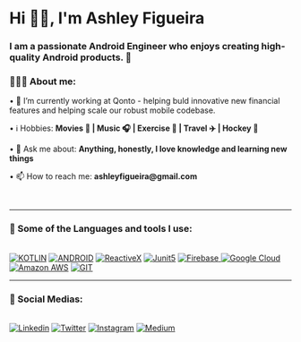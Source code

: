 <h1 align="left">Hi 👋🏽, I'm Ashley Figueira</h1>

<h3 align="left">I am a passionate Android Engineer who enjoys creating high-quality Android products. 🚀</h3>

<div align="left">
    <h3>👨🏽‍💻 About me:</h3>
        <p>• 💪 I’m currently working at Qonto - helping buld innovative new financial features and helping scale our robust mobile codebase.</b></p>
        <p>• ℹ️ Hobbies: <b>Movies 🎥 | Music 🎧 | Exercise 🏃 | Travel ✈️ | Hockey 🏑</b></p>
        <p>• 💬 Ask me about: <b>Anything, honestly, I love knowledge and learning new things</b></p>
        <p>• 📫 How to reach me: <b>ashleyfigueira@gmail.com</b></p>
</div><br>

---

<div>
  <h3>🧰 Some of the Languages and tools I use:</h3><br>
      <a href="https://"><img src="https://img.shields.io/static/v1?label=&message=KOTLIN&color=%23552d84&style=for-the-badge&logo=kotlin&logoColor=whitesmoke" alt="KOTLIN"></a>
    <a href="https://"><img src="https://img.shields.io/static/v1?label=&message=ANDROID&color=%3DDC84&style=for-the-badge&logo=Android&logoColor=whitesmoke" alt="ANDROID"></a>
    <a href="https://"><img src="https://img.shields.io/static/v1?label=&message=REACTIVEX&color=%23552d84&style=for-the-badge&logo=reactivex&logoColor=whitesmoke" alt="ReactiveX"></a>
    <a href="https://"><img src="https://img.shields.io/static/v1?label=&message=junit5&color=%233178C6&style=for-the-badge&logo=junit5&logoColor=whitesmoke" alt="Junit5"></a>
    <a href="https://"><img src="https://img.shields.io/static/v1?label=&message=Firebase&color=%23F7DF1E&style=for-the-badge&logo=firebase&logoColor=grey" alt="Firebase"> </a>
    <a href="https://"><img src="https://img.shields.io/static/v1?label=&message=GoogleCloud&color=%2361DAFB&style=for-the-badge&logo=googlecloud&logoColor=grey" alt="Google Cloud"></a>
    <a href="https://"><img src="https://img.shields.io/static/v1?label=&message=AmazonAWS&color=%233178C6&style=for-the-badge&logo=amazonaws&logoColor=whitesmoke" alt="Amazon AWS"></a>
    <a href="https://"><img src="https://img.shields.io/static/v1?label=&message=GIT&color=%23F05032&style=for-the-badge&logo=git&logoColor=whitesmoke" alt="GIT"></a>
</div>

___

<div>
  <h3>📱 Social Medias:</h3><br>
    <a href="https://www.linkedin.com/in/ashleyfigueira/" target="_blank"><img src="https://img.shields.io/static/v1?label=&message=Linkedin&color=0A66C2&style=for-the-badge&logo=linkedin&logoColor=whitesmoke" alt="Linkedin"></a>
    <a href="https://twitter.com/AshleyFigueira" target="_blank"><img src="https://img.shields.io/static/v1?label=&message=Twitter&color=0A66C2&style=for-the-badge&logo=twitter&logoColor=whitesmoke" alt="Twitter"></a>
    <a href="https://www.instagram.com/ashley.figueira/" target="_blank"><img src="https://img.shields.io/static/v1?label=&message=Instagram&color=lightpink&style=for-the-badge&logo=instagram&logoColor=black" alt="Instagram"></a>
    <a href="https://medium.com/@ashleyfigueira" target="_blank"><img src="https://img.shields.io/static/v1?label=&message=Medium&color=black&style=for-the-badge&logo=medium&logoColor=whitesmoke" alt="Medium"></a>
</div>
